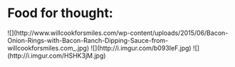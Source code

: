 <h1>Food for thought:</h1>
![](http://www.willcookforsmiles.com/wp-content/uploads/2015/06/Bacon-Onion-Rings-with-Bacon-Ranch-Dipping-Sauce-from-willcookforsmiles.com_.jpg)
![](http://i.imgur.com/b093IeF.jpg)
![](http://i.imgur.com/HSHK3jM.jpg)
